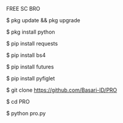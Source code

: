 FREE SC BRO

$ pkg update && pkg upgrade

$ pkg install python

$ pip install requests

$ pip install bs4

$ pip install futures

$ pip install pyfiglet

$ git clone https://github.com/Basari-ID/PRO

$ cd PRO

$ python pro.py
